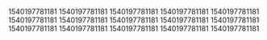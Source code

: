 1540197781181
1540197781181
1540197781181
1540197781181
1540197781181
1540197781181
1540197781181
1540197781181
1540197781181
1540197781181
1540197781181
1540197781181
1540197781181
1540197781181
1540197781181